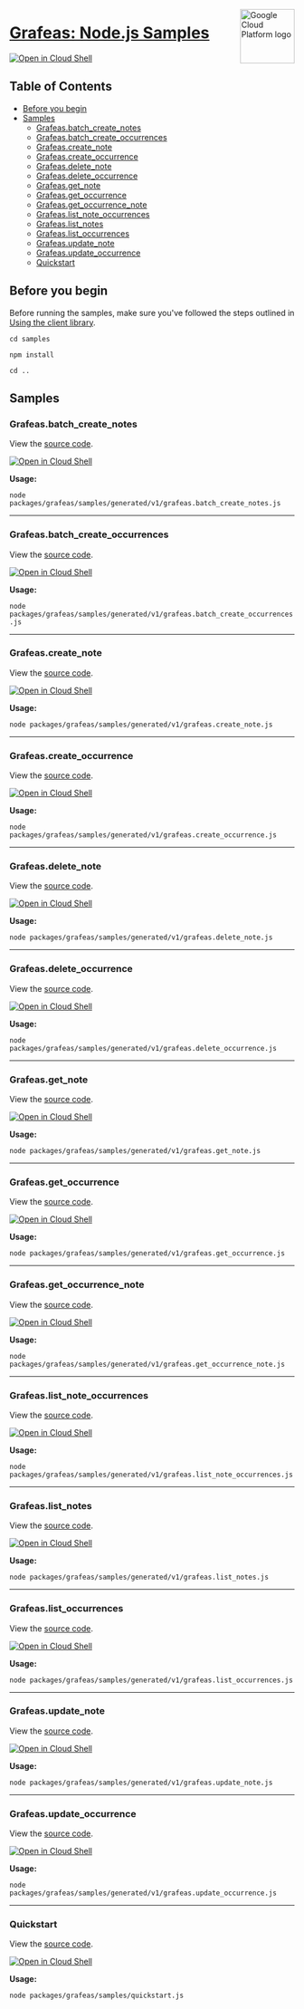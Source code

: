 [//]: # "This README.md file is auto-generated, all changes to this file will be lost."
[//]: # "To regenerate it, use `python -m synthtool`."
<img src="https://avatars2.githubusercontent.com/u/2810941?v=3&s=96" alt="Google Cloud Platform logo" title="Google Cloud Platform" align="right" height="96" width="96"/>

# [Grafeas: Node.js Samples](https://github.com/googleapis/google-cloud-node)

[![Open in Cloud Shell][shell_img]][shell_link]



## Table of Contents

* [Before you begin](#before-you-begin)
* [Samples](#samples)
  * [Grafeas.batch_create_notes](#grafeas.batch_create_notes)
  * [Grafeas.batch_create_occurrences](#grafeas.batch_create_occurrences)
  * [Grafeas.create_note](#grafeas.create_note)
  * [Grafeas.create_occurrence](#grafeas.create_occurrence)
  * [Grafeas.delete_note](#grafeas.delete_note)
  * [Grafeas.delete_occurrence](#grafeas.delete_occurrence)
  * [Grafeas.get_note](#grafeas.get_note)
  * [Grafeas.get_occurrence](#grafeas.get_occurrence)
  * [Grafeas.get_occurrence_note](#grafeas.get_occurrence_note)
  * [Grafeas.list_note_occurrences](#grafeas.list_note_occurrences)
  * [Grafeas.list_notes](#grafeas.list_notes)
  * [Grafeas.list_occurrences](#grafeas.list_occurrences)
  * [Grafeas.update_note](#grafeas.update_note)
  * [Grafeas.update_occurrence](#grafeas.update_occurrence)
  * [Quickstart](#quickstart)

## Before you begin

Before running the samples, make sure you've followed the steps outlined in
[Using the client library](https://github.com/googleapis/google-cloud-node#using-the-client-library).

`cd samples`

`npm install`

`cd ..`

## Samples



### Grafeas.batch_create_notes

View the [source code](https://github.com/googleapis/google-cloud-node/blob/master/packages/grafeas/samples/generated/v1/grafeas.batch_create_notes.js).

[![Open in Cloud Shell][shell_img]](https://console.cloud.google.com/cloudshell/open?git_repo=https://github.com/googleapis/google-cloud-node&page=editor&open_in_editor=packages/grafeas/samples/generated/v1/grafeas.batch_create_notes.js,samples/README.md)

__Usage:__


`node packages/grafeas/samples/generated/v1/grafeas.batch_create_notes.js`


-----




### Grafeas.batch_create_occurrences

View the [source code](https://github.com/googleapis/google-cloud-node/blob/master/packages/grafeas/samples/generated/v1/grafeas.batch_create_occurrences.js).

[![Open in Cloud Shell][shell_img]](https://console.cloud.google.com/cloudshell/open?git_repo=https://github.com/googleapis/google-cloud-node&page=editor&open_in_editor=packages/grafeas/samples/generated/v1/grafeas.batch_create_occurrences.js,samples/README.md)

__Usage:__


`node packages/grafeas/samples/generated/v1/grafeas.batch_create_occurrences.js`


-----




### Grafeas.create_note

View the [source code](https://github.com/googleapis/google-cloud-node/blob/master/packages/grafeas/samples/generated/v1/grafeas.create_note.js).

[![Open in Cloud Shell][shell_img]](https://console.cloud.google.com/cloudshell/open?git_repo=https://github.com/googleapis/google-cloud-node&page=editor&open_in_editor=packages/grafeas/samples/generated/v1/grafeas.create_note.js,samples/README.md)

__Usage:__


`node packages/grafeas/samples/generated/v1/grafeas.create_note.js`


-----




### Grafeas.create_occurrence

View the [source code](https://github.com/googleapis/google-cloud-node/blob/master/packages/grafeas/samples/generated/v1/grafeas.create_occurrence.js).

[![Open in Cloud Shell][shell_img]](https://console.cloud.google.com/cloudshell/open?git_repo=https://github.com/googleapis/google-cloud-node&page=editor&open_in_editor=packages/grafeas/samples/generated/v1/grafeas.create_occurrence.js,samples/README.md)

__Usage:__


`node packages/grafeas/samples/generated/v1/grafeas.create_occurrence.js`


-----




### Grafeas.delete_note

View the [source code](https://github.com/googleapis/google-cloud-node/blob/master/packages/grafeas/samples/generated/v1/grafeas.delete_note.js).

[![Open in Cloud Shell][shell_img]](https://console.cloud.google.com/cloudshell/open?git_repo=https://github.com/googleapis/google-cloud-node&page=editor&open_in_editor=packages/grafeas/samples/generated/v1/grafeas.delete_note.js,samples/README.md)

__Usage:__


`node packages/grafeas/samples/generated/v1/grafeas.delete_note.js`


-----




### Grafeas.delete_occurrence

View the [source code](https://github.com/googleapis/google-cloud-node/blob/master/packages/grafeas/samples/generated/v1/grafeas.delete_occurrence.js).

[![Open in Cloud Shell][shell_img]](https://console.cloud.google.com/cloudshell/open?git_repo=https://github.com/googleapis/google-cloud-node&page=editor&open_in_editor=packages/grafeas/samples/generated/v1/grafeas.delete_occurrence.js,samples/README.md)

__Usage:__


`node packages/grafeas/samples/generated/v1/grafeas.delete_occurrence.js`


-----




### Grafeas.get_note

View the [source code](https://github.com/googleapis/google-cloud-node/blob/master/packages/grafeas/samples/generated/v1/grafeas.get_note.js).

[![Open in Cloud Shell][shell_img]](https://console.cloud.google.com/cloudshell/open?git_repo=https://github.com/googleapis/google-cloud-node&page=editor&open_in_editor=packages/grafeas/samples/generated/v1/grafeas.get_note.js,samples/README.md)

__Usage:__


`node packages/grafeas/samples/generated/v1/grafeas.get_note.js`


-----




### Grafeas.get_occurrence

View the [source code](https://github.com/googleapis/google-cloud-node/blob/master/packages/grafeas/samples/generated/v1/grafeas.get_occurrence.js).

[![Open in Cloud Shell][shell_img]](https://console.cloud.google.com/cloudshell/open?git_repo=https://github.com/googleapis/google-cloud-node&page=editor&open_in_editor=packages/grafeas/samples/generated/v1/grafeas.get_occurrence.js,samples/README.md)

__Usage:__


`node packages/grafeas/samples/generated/v1/grafeas.get_occurrence.js`


-----




### Grafeas.get_occurrence_note

View the [source code](https://github.com/googleapis/google-cloud-node/blob/master/packages/grafeas/samples/generated/v1/grafeas.get_occurrence_note.js).

[![Open in Cloud Shell][shell_img]](https://console.cloud.google.com/cloudshell/open?git_repo=https://github.com/googleapis/google-cloud-node&page=editor&open_in_editor=packages/grafeas/samples/generated/v1/grafeas.get_occurrence_note.js,samples/README.md)

__Usage:__


`node packages/grafeas/samples/generated/v1/grafeas.get_occurrence_note.js`


-----




### Grafeas.list_note_occurrences

View the [source code](https://github.com/googleapis/google-cloud-node/blob/master/packages/grafeas/samples/generated/v1/grafeas.list_note_occurrences.js).

[![Open in Cloud Shell][shell_img]](https://console.cloud.google.com/cloudshell/open?git_repo=https://github.com/googleapis/google-cloud-node&page=editor&open_in_editor=packages/grafeas/samples/generated/v1/grafeas.list_note_occurrences.js,samples/README.md)

__Usage:__


`node packages/grafeas/samples/generated/v1/grafeas.list_note_occurrences.js`


-----




### Grafeas.list_notes

View the [source code](https://github.com/googleapis/google-cloud-node/blob/master/packages/grafeas/samples/generated/v1/grafeas.list_notes.js).

[![Open in Cloud Shell][shell_img]](https://console.cloud.google.com/cloudshell/open?git_repo=https://github.com/googleapis/google-cloud-node&page=editor&open_in_editor=packages/grafeas/samples/generated/v1/grafeas.list_notes.js,samples/README.md)

__Usage:__


`node packages/grafeas/samples/generated/v1/grafeas.list_notes.js`


-----




### Grafeas.list_occurrences

View the [source code](https://github.com/googleapis/google-cloud-node/blob/master/packages/grafeas/samples/generated/v1/grafeas.list_occurrences.js).

[![Open in Cloud Shell][shell_img]](https://console.cloud.google.com/cloudshell/open?git_repo=https://github.com/googleapis/google-cloud-node&page=editor&open_in_editor=packages/grafeas/samples/generated/v1/grafeas.list_occurrences.js,samples/README.md)

__Usage:__


`node packages/grafeas/samples/generated/v1/grafeas.list_occurrences.js`


-----




### Grafeas.update_note

View the [source code](https://github.com/googleapis/google-cloud-node/blob/master/packages/grafeas/samples/generated/v1/grafeas.update_note.js).

[![Open in Cloud Shell][shell_img]](https://console.cloud.google.com/cloudshell/open?git_repo=https://github.com/googleapis/google-cloud-node&page=editor&open_in_editor=packages/grafeas/samples/generated/v1/grafeas.update_note.js,samples/README.md)

__Usage:__


`node packages/grafeas/samples/generated/v1/grafeas.update_note.js`


-----




### Grafeas.update_occurrence

View the [source code](https://github.com/googleapis/google-cloud-node/blob/master/packages/grafeas/samples/generated/v1/grafeas.update_occurrence.js).

[![Open in Cloud Shell][shell_img]](https://console.cloud.google.com/cloudshell/open?git_repo=https://github.com/googleapis/google-cloud-node&page=editor&open_in_editor=packages/grafeas/samples/generated/v1/grafeas.update_occurrence.js,samples/README.md)

__Usage:__


`node packages/grafeas/samples/generated/v1/grafeas.update_occurrence.js`


-----




### Quickstart

View the [source code](https://github.com/googleapis/google-cloud-node/blob/master/packages/grafeas/samples/quickstart.js).

[![Open in Cloud Shell][shell_img]](https://console.cloud.google.com/cloudshell/open?git_repo=https://github.com/googleapis/google-cloud-node&page=editor&open_in_editor=packages/grafeas/samples/quickstart.js,samples/README.md)

__Usage:__


`node packages/grafeas/samples/quickstart.js`






[shell_img]: https://gstatic.com/cloudssh/images/open-btn.png
[shell_link]: https://console.cloud.google.com/cloudshell/open?git_repo=https://github.com/googleapis/google-cloud-node&page=editor&open_in_editor=samples/README.md
[product-docs]: https://cloud.google.com/container-registry/docs/container-analysis
